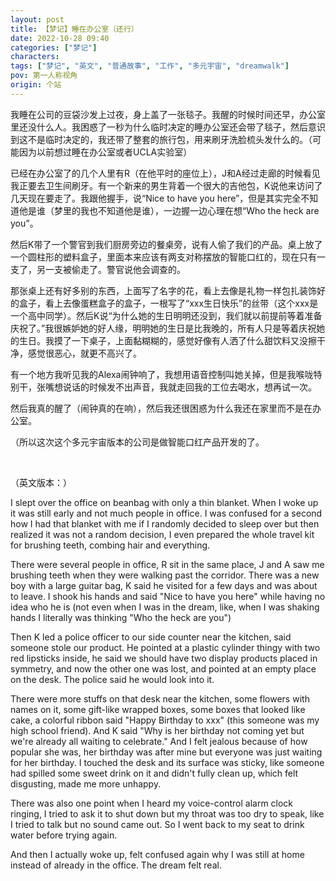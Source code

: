 ```yaml
---
layout: post
title: 【梦记】睡在办公室（还行）
date: 2022-10-28 09:40
categories: ["梦记"]
characters: 
tags: ["梦记", "英文", "普通故事", "工作", "多元宇宙", "dreamwalk"]
pov: 第一人称视角
origin: 个站
---
```


我睡在公司的豆袋沙发上过夜，身上盖了一张毯子。我醒的时候时间还早，办公室里还没什么人。我困惑了一秒为什么临时决定的睡办公室还会带了毯子，然后意识到这不是临时决定的，我还带了整套的旅行包，用来刷牙洗脸梳头发什么的。（可能因为以前想过睡在办公室或者UCLA实验室）

已经在办公室了的几个人里有R（在他平时的座位上），J和A经过走廊的时候看见我正要去卫生间刷牙。有一个新来的男生背着一个很大的吉他包，K说他来访问了几天现在要走了。我跟他握手，说“Nice to have you here”，但是其实完全不知道他是谁（梦里的我也不知道他是谁），一边握一边心理在想“Who the heck are you”。

然后K带了一个警官到我们厨房旁边的餐桌旁，说有人偷了我们的产品。桌上放了一个圆柱形的塑料盒子，里面本来应该有两支对称摆放的智能口红的，现在只有一支了，另一支被偷走了。警官说他会调查的。

那张桌上还有好多别的东西，上面写了名字的花，看上去像是礼物一样包扎装饰好的盒子，看上去像蛋糕盒子的盒子，一根写了“xxx生日快乐”的丝带（这个xxx是一个高中同学）。然后K说“为什么她的生日明明还没到，我们就以前提前等着准备庆祝了。”我很嫉妒她的好人缘，明明她的生日是比我晚的，所有人只是等着庆祝她的生日。我摸了一下桌子，上面黏糊糊的，感觉好像有人洒了什么甜饮料又没擦干净，感觉很恶心，就更不高兴了。

有一个地方我听见我的Alexa闹钟响了，我想用语音控制叫她关掉，但是我喉咙特别干，张嘴想说话的时候发不出声音，我就走回我的工位去喝水，想再试一次。

然后我真的醒了（闹钟真的在响），然后我还很困惑为什么我还在家里而不是在办公室。

（所以这次这个多元宇宙版本的公司是做智能口红产品开发的了。

<br>

（英文版本：）

I slept over the office on beanbag with only a thin blanket. When I woke up it was still early and not much people in office. I was confused for a second how I had that blanket with me if I randomly decided to sleep over but then realized it was not a random decision, I even prepared the whole travel kit for brushing teeth, combing hair and everything.

There were several people in office, R sit in the same place, J and A saw me brushing teeth when they were walking past the corridor. There was a new boy with a large guitar bag, K said he visited for a few days and was about to leave. I shook his hands and said "Nice to have you here" while having no idea who he is (not even when I was in the dream, like, when I was shaking hands I literally was thinking "Who the heck are you")

Then K led a police officer to our side counter near the kitchen, said someone stole our product. He pointed at a plastic cylinder thingy with two red lipsticks inside, he said we should have two display products placed in symmetry, and now the other one was lost, and pointed at an empty place on the desk. The police said he would look into it.

There were more stuffs on that desk near the kitchen, some flowers with names on it, some gift-like wrapped boxes, some boxes that looked like cake, a colorful ribbon said "Happy Birthday to xxx" (this someone was my high school friend). And K said "Why is her birthday not coming yet but we're already all waiting to celebrate." And I felt jealous because of how popular she was, her birthday was after mine but everyone was just waiting for her birthday. I touched the desk and its surface was sticky, like someone had spilled some sweet drink on it and didn't fully clean up, which felt disgusting, made me more unhappy.

There was also one point when I heard my voice-control alarm clock ringing, I tried to ask it to shut down but my throat was too dry to speak, like I tried to talk but no sound came out. So I went back to my seat to drink water before trying again.

And then I actually woke up, felt confused again why I was still at home instead of already in the office. The dream felt real.
